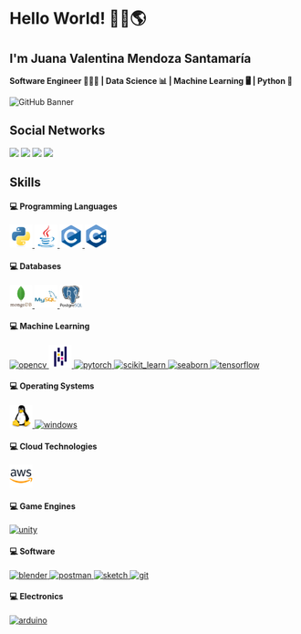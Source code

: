 # Hello World! 👋🏻🌎 
## I'm Juana Valentina Mendoza Santamaría 
**Software Engineer 👩🏻‍💻 | Data Science 📊 | Machine Learning 🖥️ | Python 🐍**

![GitHub Banner](https://github.com/shimadasoftware/shimadasoftware/assets/73977456/486d0ae7-3f86-4ceb-acc4-30c06e003de1)

## Social Networks
[![](https://img.shields.io/badge/Juana%20Valentina%20Mendoza%20Santamar%C3%ADa-blue?style=flat&logo=linkedin&logoColor=white)](https://www.linkedin.com/in/juanavmendozas) 
[![](https://img.shields.io/badge/Juana%20Valentina%20Mendoza%20Santamar%C3%ADa-red?style=flat&logo=Gmail&logoColor=white)](mailto:juana.mendoz4@gmail.com) 
[![](https://img.shields.io/badge/Instagram-@el__buen__ayer-ff69b4?style=flat&logo=instagram)](https://instagram.com/el_buen_ayer?igshid=OGQ5ZDc2ODk2ZA==) 
[![](https://img.shields.io/badge/Find%20me%20on-GitHub-black?style=flat&logo=github)](https://github.com/shimadasoftware)

## Skills 

<h4>💻 Programming Languages</h4> 
          <p align="left"> 
                    <a href="https://www.python.org" target="_blank" rel="noreferrer"> 
                              <img src="https://raw.githubusercontent.com/devicons/devicon/master/icons/python/python-original.svg" alt="python" width="40" height="40"/> 
                    </a> 
                    <a href="https://www.java.com" target="_blank" rel="noreferrer"> 
                              <img src="https://raw.githubusercontent.com/devicons/devicon/master/icons/java/java-original.svg" alt="java" width="40" height="40"/> 
                    </a> 
                    <a href="https://www.cprogramming.com/" target="_blank" rel="noreferrer"> 
                              <img src="https://raw.githubusercontent.com/devicons/devicon/master/icons/c/c-original.svg" alt="c" width="40" height="40"/> 
                    </a> 
                    <a href="https://www.w3schools.com/cpp/" target="_blank" rel="noreferrer"> 
                              <img src="https://raw.githubusercontent.com/devicons/devicon/master/icons/cplusplus/cplusplus-original.svg" alt="cplusplus" width="40" height="40"/> 
                    </a> 
          </p>
          
<h4>💻 Databases</h4> 
          <p align="left"> 
                    <a href="https://www.mongodb.com/" target="_blank" rel="noreferrer"> 
                              <img src="https://raw.githubusercontent.com/devicons/devicon/master/icons/mongodb/mongodb-original-wordmark.svg" alt="mongodb" width="40" height="40"/> 
                    </a> 
                    <a href="https://www.mysql.com/" target="_blank" rel="noreferrer"> 
                              <img src="https://raw.githubusercontent.com/devicons/devicon/master/icons/mysql/mysql-original-wordmark.svg" alt="mysql" width="40" height="40"/> 
                    </a> 
                    <a href="https://www.postgresql.org" target="_blank" rel="noreferrer"> 
                              <img src="https://raw.githubusercontent.com/devicons/devicon/master/icons/postgresql/postgresql-original-wordmark.svg" alt="postgresql" width="40" height="40"/> 
                    </a> 
          </p>

<h4>💻 Machine Learning</h4> 
          <p align="left">          
                    <a href="https://opencv.org/" target="_blank" rel="noreferrer"> 
                              <img src="https://www.vectorlogo.zone/logos/opencv/opencv-icon.svg" alt="opencv" width="40" height="40"/>
                    </a> 
                    <a href="https://pandas.pydata.org/" target="_blank" rel="noreferrer"> 
                              <img src="https://raw.githubusercontent.com/devicons/devicon/2ae2a900d2f041da66e950e4d48052658d850630/icons/pandas/pandas-original.svg" alt="pandas" width="40" height="40"/> 
                    </a> 
                    <a href="https://pytorch.org/" target="_blank" rel="noreferrer"> 
                              <img src="https://www.vectorlogo.zone/logos/pytorch/pytorch-icon.svg" alt="pytorch" width="40" height="40"/> 
                    </a> 
                    <a href="https://scikit-learn.org/" target="_blank" rel="noreferrer"> 
                              <img src="https://upload.wikimedia.org/wikipedia/commons/0/05/Scikit_learn_logo_small.svg" alt="scikit_learn" width="40" height="40"/> 
                    </a> 
                    <a href="https://seaborn.pydata.org/" target="_blank" rel="noreferrer"> 
                              <img src="https://seaborn.pydata.org/_images/logo-mark-lightbg.svg" alt="seaborn" width="40" height="40"/> 
                    </a> 
                    <a href="https://www.tensorflow.org" target="_blank" rel="noreferrer"> 
                              <img src="https://www.vectorlogo.zone/logos/tensorflow/tensorflow-icon.svg" alt="tensorflow" width="40" height="40"/> 
                    </a> 
          </p>


<h4>💻 Operating Systems</h4>  
<p align="left"> 
          <a href="https://www.linux.org/" target="_blank" rel="noreferrer"> 
                    <img src="https://raw.githubusercontent.com/devicons/devicon/master/icons/linux/linux-original.svg" alt="linux" width="40" height="40"/>           </a> 
          <a href="https://www.microsoft.com/es-co/windows?r=1" target="_blank" rel="noreferrer"> 
                    <img src="https://cdn.jsdelivr.net/gh/devicons/devicon/icons/windows8/windows8-original.svg" alt="windows" width="40" height="40"/>           </a> 
</p>

<h4>💻 Cloud Technologies</h3> 
<p align="left"> 
          <a href="https://aws.amazon.com" target="_blank" rel="noreferrer"> 
                    <img src="https://raw.githubusercontent.com/devicons/devicon/master/icons/amazonwebservices/amazonwebservices-original-wordmark.svg" alt="aws" width="40" height="40"/> 
          </a> 
</p>

<h4>💻 Game Engines</h4> 
<p align="left"> 
          <a href="https://unity.com/" target="_blank" rel="noreferrer"> 
                    <img src="https://www.vectorlogo.zone/logos/unity3d/unity3d-icon.svg" alt="unity" width="40" height="40"/> 
          </a> 
</p>

<h4>💻 Software</h4> 
<p align="left"> 
          <a href="https://www.blender.org/" target="_blank" rel="noreferrer"> 
                    <img src="https://download.blender.org/branding/community/blender_community_badge_white.svg" alt="blender" width="40" height="40"/> 
          </a> 
          <a href="https://postman.com" target="_blank" rel="noreferrer"> 
                    <img src="https://www.vectorlogo.zone/logos/getpostman/getpostman-icon.svg" alt="postman" width="40" height="40"/> 
          </a> 
          <a href="https://www.sketch.com/" target="_blank" rel="noreferrer"> 
                    <img src="https://www.vectorlogo.zone/logos/sketchapp/sketchapp-icon.svg" alt="sketch" width="40" height="40"/> 
          </a> 
          <a href="https://git-scm.com/" target="_blank" rel="noreferrer"> 
                    <img src="https://www.vectorlogo.zone/logos/git-scm/git-scm-icon.svg" alt="git" width="40" height="40"/> 
          </a> 
</p>
<h4>💻 Electronics</h3> 
<p align="left"> 
          <a href="https://www.arduino.cc/" target="_blank" rel="noreferrer"> 
                    <img src="https://cdn.worldvectorlogo.com/logos/arduino-1.svg" alt="arduino" width="40" height="40"/> 
          </a> 
</p>








